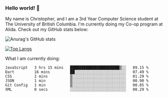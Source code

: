 ### Hello world! 👋
My name is Christopher, and I am a 3rd Year Computer Science student at The University of British Columbia. I'm currently doing my Co-op program at Alida.
Check out my GitHub stats below: 

![Anurag's GitHub stats](https://github-readme-stats.vercel.app/api?username=chrishadrian&hide=contribs,issues&count_private=true&show_icons=true&theme=tokyonight)

[![Top Langs](https://github-readme-stats.vercel.app/api/top-langs/?username=chrishadrian&layout=compact&theme=tokyonight&langs_count=4)](https://github.com/anuraghazra/github-readme-stats)

What I am currently doing:
<!--START_SECTION:waka-->

```text
JavaScript   3 hrs 15 mins   ██████████████████████▒░░   89.15 %
Dart         16 mins         ██░░░░░░░░░░░░░░░░░░░░░░░   07.49 %
CSS          2 mins          ▒░░░░░░░░░░░░░░░░░░░░░░░░   01.29 %
JSON         1 min           ▒░░░░░░░░░░░░░░░░░░░░░░░░   00.90 %
Git Config   1 min           ▒░░░░░░░░░░░░░░░░░░░░░░░░   00.85 %
XML          0 secs          ░░░░░░░░░░░░░░░░░░░░░░░░░   00.29 %
```

<!--END_SECTION:waka-->
<!-- [![willianrod's wakatime stats](https://github-readme-stats.vercel.app/api/wakatime?username=chrishadrian)](https://github.com/anuraghazra/github-readme-stats) -->

<!--
- 🔭 I’m currently working on ...
- 🌱 I’m currently learning ...
- 👯 I’m looking to collaborate on ...
- 🤔 I’m looking for help with ...
- 💬 Ask me about ...
- 📫 How to reach me: ...
- 😄 Pronouns: ...
- ⚡ Fun fact: ...
-->
